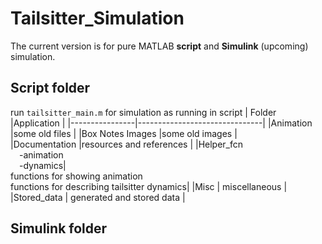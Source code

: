 # Tailsitter_Simulation
The current version is for pure MATLAB **script** and **Simulink** (upcoming) simulation.

## Script folder
run `tailsitter_main.m` for simulation as running in script
|    Folder      |Application        			 |
|----------------|-------------------------------|
|Animation 		 |some old files     |
|Box Notes Images    |some old images     |    
|Documentation          |resources and references |
|Helper_fcn<br />	&emsp;-animation<br />	&emsp;-dynamics| <br/>functions for showing animation <br/>	functions for describing tailsitter dynamics|
|Misc		| miscellaneous	|
|Stored_data	|  generated and stored data |

## Simulink folder
